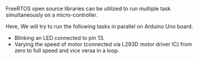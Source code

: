 FreeRTOS open source libraries can be utilized to run multiple task simultaneously on a micro-controller.

Here, We will try to run the following tasks in parallel on Arduino Uno board.

* Blinking an LED connected to pin 13.
* Varying the speed of motor (connected via L293D motor driver IC) from zero to full speed and vice versa in a loop.
